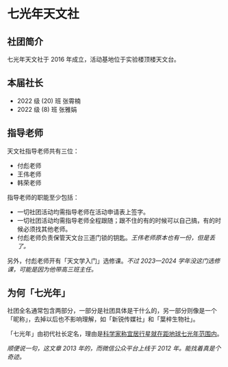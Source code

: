 # 七光年天文社

## 社团简介

七光年天文社于 2016 年成立，活动基地位于实验楼顶楼天文台。

## 本届社长

- 2022 级 (20) 班 张霄楠
- 2022 级 (8) 班 张雅娟

## 指导老师

天文社指导老师共有三位：

- 付彪老师
- 王伟老师
- 韩荣老师

指导老师的职能至少包括：

- 一切社团活动均需指导老师在活动申请表上签字。
- 一切社团活动均需指导老师全程跟随；跟不住的有的时候可以自己搞，有的时候必须找其他老师。
- 付彪老师负责保管天文台三道门锁的钥匙。*王伟老师原本也有一份，但是丢了。*

另外，付彪老师开有「天文学入门」选修课。*不过 2023—2024 学年没这门选修课，可能是因为他带高三班主任。*

## 为何「七光年」

社团全名通常包含两部分，一部分是社团具体是干什么的，另一部分则像是一个「昵称」，去掉以后也不影响理解，如「新锐传媒社」和「葉梓生物社」。

「七光年」由初代社长定名，理由是[科学家称宜居行星就在距地球七光年范围内](https://mp.weixin.qq.com/s/?__biz=MjM5MjA0Nzk0MA==&appmsgid=10000312&itemidx=3)。

*顺便说一句，这文章 2013 年的，而微信公众平台上线于 2012 年。能找着真是个奇迹。*
